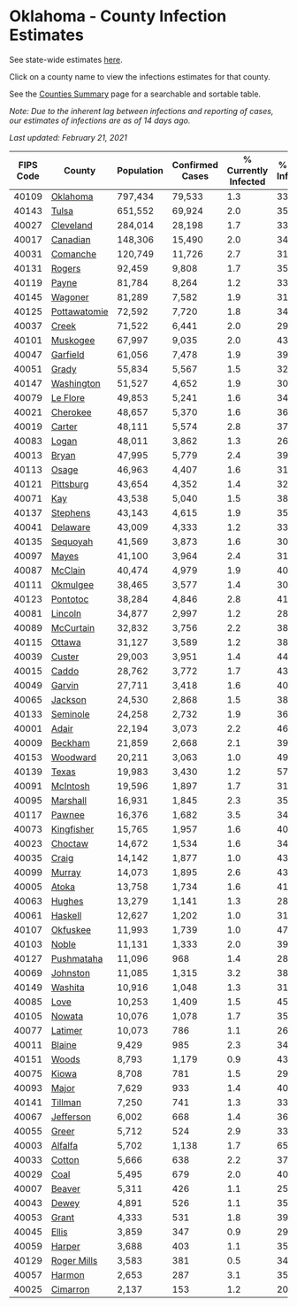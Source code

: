 # Oklahoma - County Infection Estimates

See state-wide estimates [here](/infections/us-ok).

Click on a county name to view the infections estimates for that county.

See the [Counties Summary](/infections/summary-counties) page for a searchable and sortable table.

*Note: Due to the inherent lag between infections and reporting of cases, our estimates of infections are as of 14 days ago.*

*Last updated: February 21, 2021*

|   FIPS Code |                       County |   Population |   Confirmed Cases |   % Currently Infected |   % Total Infected |
|-------------|------------------------------|--------------|-------------------|------------------------|--------------------|
|       40109 |         [Oklahoma](oklahoma) |      797,434 |            79,533 |                    1.3 |               33.3 |
|       40143 |               [Tulsa](tulsa) |      651,552 |            69,924 |                    2.0 |               35.5 |
|       40027 |       [Cleveland](cleveland) |      284,014 |            28,198 |                    1.7 |               33.2 |
|       40017 |         [Canadian](canadian) |      148,306 |            15,490 |                    2.0 |               34.4 |
|       40031 |         [Comanche](comanche) |      120,749 |            11,726 |                    2.7 |               31.5 |
|       40131 |             [Rogers](rogers) |       92,459 |             9,808 |                    1.7 |               35.0 |
|       40119 |               [Payne](payne) |       81,784 |             8,264 |                    1.2 |               33.6 |
|       40145 |           [Wagoner](wagoner) |       81,289 |             7,582 |                    1.9 |               31.1 |
|       40125 | [Pottawatomie](pottawatomie) |       72,592 |             7,720 |                    1.8 |               34.9 |
|       40037 |               [Creek](creek) |       71,522 |             6,441 |                    2.0 |               29.9 |
|       40101 |         [Muskogee](muskogee) |       67,997 |             9,035 |                    2.0 |               43.9 |
|       40047 |         [Garfield](garfield) |       61,056 |             7,478 |                    1.9 |               39.9 |
|       40051 |               [Grady](grady) |       55,834 |             5,567 |                    1.5 |               32.8 |
|       40147 |     [Washington](washington) |       51,527 |             4,652 |                    1.9 |               30.5 |
|       40079 |         [Le Flore](le-flore) |       49,853 |             5,241 |                    1.6 |               34.3 |
|       40021 |         [Cherokee](cherokee) |       48,657 |             5,370 |                    1.6 |               36.5 |
|       40019 |             [Carter](carter) |       48,111 |             5,574 |                    2.8 |               37.8 |
|       40083 |               [Logan](logan) |       48,011 |             3,862 |                    1.3 |               26.4 |
|       40013 |               [Bryan](bryan) |       47,995 |             5,779 |                    2.4 |               39.3 |
|       40113 |               [Osage](osage) |       46,963 |             4,407 |                    1.6 |               31.4 |
|       40121 |       [Pittsburg](pittsburg) |       43,654 |             4,352 |                    1.4 |               32.9 |
|       40071 |                   [Kay](kay) |       43,538 |             5,040 |                    1.5 |               38.5 |
|       40137 |         [Stephens](stephens) |       43,143 |             4,615 |                    1.9 |               35.1 |
|       40041 |         [Delaware](delaware) |       43,009 |             4,333 |                    1.2 |               33.4 |
|       40135 |         [Sequoyah](sequoyah) |       41,569 |             3,873 |                    1.6 |               30.4 |
|       40097 |               [Mayes](mayes) |       41,100 |             3,964 |                    2.4 |               31.6 |
|       40087 |           [McClain](mcclain) |       40,474 |             4,979 |                    1.9 |               40.4 |
|       40111 |         [Okmulgee](okmulgee) |       38,465 |             3,577 |                    1.4 |               30.8 |
|       40123 |         [Pontotoc](pontotoc) |       38,284 |             4,846 |                    2.8 |               41.3 |
|       40081 |           [Lincoln](lincoln) |       34,877 |             2,997 |                    1.2 |               28.3 |
|       40089 |       [McCurtain](mccurtain) |       32,832 |             3,756 |                    2.2 |               38.0 |
|       40115 |             [Ottawa](ottawa) |       31,127 |             3,589 |                    1.2 |               38.4 |
|       40039 |             [Custer](custer) |       29,003 |             3,951 |                    1.4 |               44.7 |
|       40015 |               [Caddo](caddo) |       28,762 |             3,772 |                    1.7 |               43.4 |
|       40049 |             [Garvin](garvin) |       27,711 |             3,418 |                    1.6 |               40.8 |
|       40065 |           [Jackson](jackson) |       24,530 |             2,868 |                    1.5 |               38.8 |
|       40133 |         [Seminole](seminole) |       24,258 |             2,732 |                    1.9 |               36.8 |
|       40001 |               [Adair](adair) |       22,194 |             3,073 |                    2.2 |               46.2 |
|       40009 |           [Beckham](beckham) |       21,859 |             2,668 |                    2.1 |               39.6 |
|       40153 |         [Woodward](woodward) |       20,211 |             3,063 |                    1.0 |               49.6 |
|       40139 |               [Texas](texas) |       19,983 |             3,430 |                    1.2 |               57.8 |
|       40091 |         [McIntosh](mcintosh) |       19,596 |             1,897 |                    1.7 |               31.6 |
|       40095 |         [Marshall](marshall) |       16,931 |             1,845 |                    2.3 |               35.6 |
|       40117 |             [Pawnee](pawnee) |       16,376 |             1,682 |                    3.5 |               34.9 |
|       40073 |     [Kingfisher](kingfisher) |       15,765 |             1,957 |                    1.6 |               40.9 |
|       40023 |           [Choctaw](choctaw) |       14,672 |             1,534 |                    1.6 |               34.3 |
|       40035 |               [Craig](craig) |       14,142 |             1,877 |                    1.0 |               43.9 |
|       40099 |             [Murray](murray) |       14,073 |             1,895 |                    2.6 |               43.8 |
|       40005 |               [Atoka](atoka) |       13,758 |             1,734 |                    1.6 |               41.4 |
|       40063 |             [Hughes](hughes) |       13,279 |             1,141 |                    1.3 |               28.2 |
|       40061 |           [Haskell](haskell) |       12,627 |             1,202 |                    1.0 |               31.3 |
|       40107 |         [Okfuskee](okfuskee) |       11,993 |             1,739 |                    1.0 |               47.1 |
|       40103 |               [Noble](noble) |       11,131 |             1,333 |                    2.0 |               39.8 |
|       40127 |     [Pushmataha](pushmataha) |       11,096 |               968 |                    1.4 |               28.5 |
|       40069 |         [Johnston](johnston) |       11,085 |             1,315 |                    3.2 |               38.6 |
|       40149 |           [Washita](washita) |       10,916 |             1,048 |                    1.3 |               31.3 |
|       40085 |                 [Love](love) |       10,253 |             1,409 |                    1.5 |               45.4 |
|       40105 |             [Nowata](nowata) |       10,076 |             1,078 |                    1.7 |               35.9 |
|       40077 |           [Latimer](latimer) |       10,073 |               786 |                    1.1 |               26.0 |
|       40011 |             [Blaine](blaine) |        9,429 |               985 |                    2.3 |               34.0 |
|       40151 |               [Woods](woods) |        8,793 |             1,179 |                    0.9 |               43.9 |
|       40075 |               [Kiowa](kiowa) |        8,708 |               781 |                    1.5 |               29.3 |
|       40093 |               [Major](major) |        7,629 |               933 |                    1.4 |               40.2 |
|       40141 |           [Tillman](tillman) |        7,250 |               741 |                    1.3 |               33.6 |
|       40067 |       [Jefferson](jefferson) |        6,002 |               668 |                    1.4 |               36.6 |
|       40055 |               [Greer](greer) |        5,712 |               524 |                    2.9 |               33.8 |
|       40003 |           [Alfalfa](alfalfa) |        5,702 |             1,138 |                    1.7 |               65.2 |
|       40033 |             [Cotton](cotton) |        5,666 |               638 |                    2.2 |               37.2 |
|       40029 |                 [Coal](coal) |        5,495 |               679 |                    2.0 |               40.5 |
|       40007 |             [Beaver](beaver) |        5,311 |               426 |                    1.1 |               25.4 |
|       40043 |               [Dewey](dewey) |        4,891 |               526 |                    1.1 |               35.4 |
|       40053 |               [Grant](grant) |        4,333 |               531 |                    1.8 |               39.9 |
|       40045 |               [Ellis](ellis) |        3,859 |               347 |                    0.9 |               29.7 |
|       40059 |             [Harper](harper) |        3,688 |               403 |                    1.1 |               35.8 |
|       40129 |   [Roger Mills](roger-mills) |        3,583 |               381 |                    0.5 |               34.6 |
|       40057 |             [Harmon](harmon) |        2,653 |               287 |                    3.1 |               35.4 |
|       40025 |         [Cimarron](cimarron) |        2,137 |               153 |                    1.2 |               20.1 |